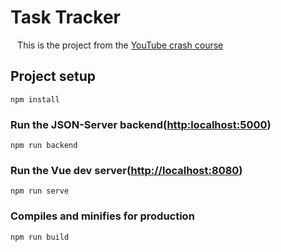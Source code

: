 # Task Tracker
` ` This is the project from the [YouTube crash course](https://www.youtube.com/watch?v=qZXt1Aom3Cs)

## Project setup
```
npm install
```

### Run the JSON-Server backend([http:localhost:5000](http://localhost:5000))
```
npm run backend
```

### Run the Vue dev server([http://localhost:8080](http://localhost:8080))
```
npm run serve
```

### Compiles and minifies for production
```
npm run build
```
